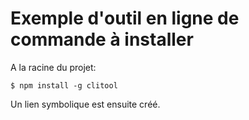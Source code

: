 # Exemple d'outil en ligne de commande à installer

A la racine du projet:

    $ npm install -g clitool 

Un lien symbolique est ensuite créé.
